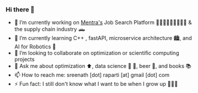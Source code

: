 ### Hi there 👋 

- 🔭 I’m currently working on [Mentra's](https://www.mentra.me/) Job Search Platform 🧑🏽‍💼👩🏽‍🔧👩🏽‍🚀 & the supply chain industry 🛻 
- 🌱 I’m currently learning C++ , fastAPI, microservice architecture 🏙, and AI for Robotics 🤖 
- 👯 I’m looking to collaborate on optimization or scientific computing projects
- 💬 Ask me about optimization ⬆️, data science 🧬 🧪, beer 🍻, and books 📚 
- 📫 How to reach me: sreenath [dot] raparti [at] gmail [dot] com
- ⚡ Fun fact: I still don't know what I want to be when I grow up 👨🏽‍🦳


